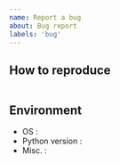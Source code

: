 ```yaml
---
name: Report a bug
about: Bug report
labels: 'bug'
---
```


## How to reproduce

```python
```

## Environment

- OS :
- Python version :
- Misc. :
